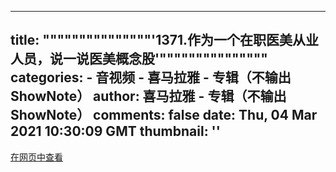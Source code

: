 
---
title: """""""""""""""'1371.作为一个在职医美从业人员，说一说医美概念股'"""""""""""""""
categories: 
    - 音视频
    - 喜马拉雅 - 专辑（不输出 ShowNote）
author: 喜马拉雅 - 专辑（不输出 ShowNote）
comments: false
date: Thu, 04 Mar 2021 10:30:09 GMT
thumbnail: ''
---

<div>   
<a href="http://www.ximalaya.com/shangye/299146/391619620">在网页中查看</a>  
</div>
            
